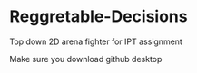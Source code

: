 # Reggretable-Decisions
Top down 2D arena fighter for IPT assignment

Make sure you download github desktop
